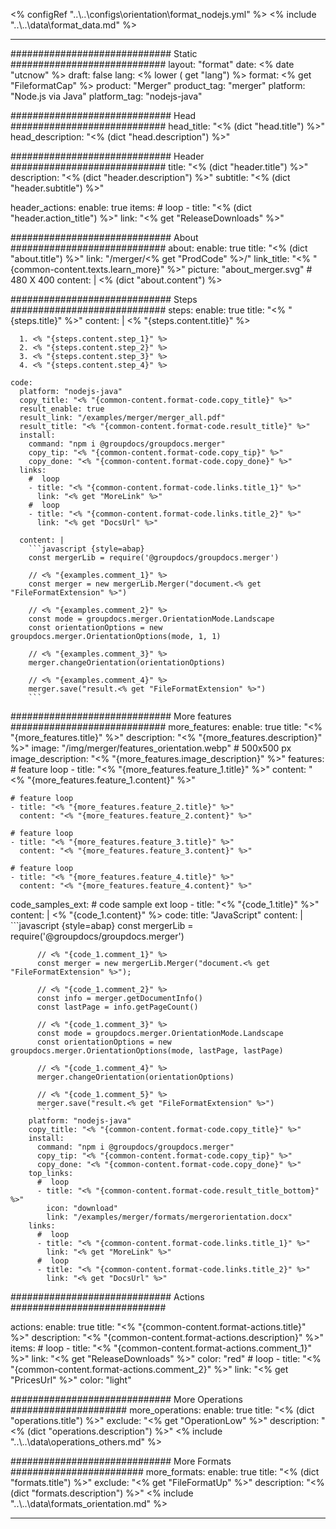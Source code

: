 <% configRef "..\\..\\configs\\orientation\\format_nodejs.yml" %>
<% include "..\\..\\data\\format_data.md" %>

---
############################# Static ############################
layout: "format"
date:  <% date "utcnow" %>
draft: false
lang: <% lower ( get "lang") %>
format: <% get "FileformatCap" %>
product: "Merger"
product_tag: "merger"
platform: "Node.js via Java"
platform_tag: "nodejs-java"

############################# Head ############################
head_title: "<% (dict "head.title") %>"
head_description: "<% (dict "head.description") %>"

############################# Header ############################
title: "<% (dict "header.title") %>" 
description: "<% (dict "header.description") %>"
subtitle: "<% (dict "header.subtitle") %>" 

header_actions:
  enable: true
  items:
    #  loop
    - title: "<% (dict "header.action_title") %>"
      link: "<% get "ReleaseDownloads" %>"
      
############################# About ############################
about:
    enable: true
    title: "<% (dict "about.title") %>"
    link: "/merger/<% get "ProdCode" %>/"
    link_title: "<% "{common-content.texts.learn_more}" %>"
    picture: "about_merger.svg" # 480 X 400
    content: |
       <% (dict "about.content") %>

############################# Steps ############################
steps:
    enable: true
    title: "<% "{steps.title}" %>"
    content: |
      <% "{steps.content.title}" %>
      
      1. <% "{steps.content.step_1}" %>
      2. <% "{steps.content.step_2}" %>
      3. <% "{steps.content.step_3}" %>
      4. <% "{steps.content.step_4}" %>
   
    code:
      platform: "nodejs-java"
      copy_title: "<% "{common-content.format-code.copy_title}" %>"
      result_enable: true
      result_link: "/examples/merger/merger_all.pdf"
      result_title: "<% "{common-content.format-code.result_title}" %>"
      install:
        command: "npm i @groupdocs/groupdocs.merger"
        copy_tip: "<% "{common-content.format-code.copy_tip}" %>"
        copy_done: "<% "{common-content.format-code.copy_done}" %>"
      links:
        #  loop
        - title: "<% "{common-content.format-code.links.title_1}" %>"
          link: "<% get "MoreLink" %>"
        #  loop
        - title: "<% "{common-content.format-code.links.title_2}" %>"
          link: "<% get "DocsUrl" %>"
          
      content: |
        ```javascript {style=abap}
        const mergerLib = require('@groupdocs/groupdocs.merger')

        // <% "{examples.comment_1}" %>
        const merger = new mergerLib.Merger("document.<% get "FileFormatExtension" %>")

        // <% "{examples.comment_2}" %>
        const mode = groupdocs.merger.OrientationMode.Landscape
        const orientationOptions = new groupdocs.merger.OrientationOptions(mode, 1, 1)

        // <% "{examples.comment_3}" %>
        merger.changeOrientation(orientationOptions)

        // <% "{examples.comment_4}" %>
        merger.save("result.<% get "FileFormatExtension" %>")
        ```            

############################# More features ############################
more_features:
  enable: true
  title: "<% "{more_features.title}" %>"
  description: "<% "{more_features.description}" %>"
  image: "/img/merger/features_orientation.webp" # 500x500 px
  image_description: "<% "{more_features.image_description}" %>"
  features:
    # feature loop
    - title: "<% "{more_features.feature_1.title}" %>"
      content: "<% "{more_features.feature_1.content}" %>"

    # feature loop
    - title: "<% "{more_features.feature_2.title}" %>"
      content: "<% "{more_features.feature_2.content}" %>"

    # feature loop
    - title: "<% "{more_features.feature_3.title}" %>"
      content: "<% "{more_features.feature_3.content}" %>"

    # feature loop
    - title: "<% "{more_features.feature_4.title}" %>"
      content: "<% "{more_features.feature_4.content}" %>"
      
  code_samples_ext:
    # code sample ext loop
    - title: "<% "{code_1.title}" %>"
      content: |
        <% "{code_1.content}" %>
      code:
        title: "JavaScript"
        content: |
          ```javascript {style=abap}
          const mergerLib = require('@groupdocs/groupdocs.merger')
          
          // <% "{code_1.comment_1}" %>
          const merger = new mergerLib.Merger("document.<% get "FileFormatExtension" %>");

          // <% "{code_1.comment_2}" %>
          const info = merger.getDocumentInfo()
          const lastPage = info.getPageCount()

          // <% "{code_1.comment_3}" %>
          const mode = groupdocs.merger.OrientationMode.Landscape
          const orientationOptions = new groupdocs.merger.OrientationOptions(mode, lastPage, lastPage)
          
          // <% "{code_1.comment_4}" %>
          merger.changeOrientation(orientationOptions)

          // <% "{code_1.comment_5}" %>
          merger.save("result.<% get "FileFormatExtension" %>")
          ```
        platform: "nodejs-java"
        copy_title: "<% "{common-content.format-code.copy_title}" %>"
        install:
          command: "npm i @groupdocs/groupdocs.merger"
          copy_tip: "<% "{common-content.format-code.copy_tip}" %>"
          copy_done: "<% "{common-content.format-code.copy_done}" %>"
        top_links:
          #  loop
          - title: "<% "{common-content.format-code.result_title_bottom}" %>"
            icon: "download"
            link: "/examples/merger/formats/mergerorientation.docx"
        links:
          #  loop
          - title: "<% "{common-content.format-code.links.title_1}" %>"
            link: "<% get "MoreLink" %>"
          #  loop
          - title: "<% "{common-content.format-code.links.title_2}" %>"
            link: "<% get "DocsUrl" %>"
            

            


############################# Actions ############################

actions:
  enable: true
  title: "<% "{common-content.format-actions.title}" %>"
  description: "<% "{common-content.format-actions.description}" %>"
  items:
    #  loop
    - title: "<% "{common-content.format-actions.comment_1}" %>"
      link: "<% get "ReleaseDownloads" %>"
      color: "red"
        #  loop
    - title: "<% "{common-content.format-actions.comment_2}" %>"
      link: "<% get "PricesUrl" %>"
      color: "light"


############################# More Operations #####################
more_operations:
    enable: true
    title: "<% (dict "operations.title") %>"
    exclude: "<% get "OperationLow" %>"
    description: "<% (dict "operations.description") %>"
<% include "..\\..\\data\\operations_others.md" %>

############################# More Formats ########################
more_formats:
    enable: true
    title: "<% (dict "formats.title") %>"
    exclude: "<% get "FileFormatUp" %>"
    description: "<% (dict "formats.description") %>"
<% include "..\\..\\data\\formats_orientation.md" %>

---